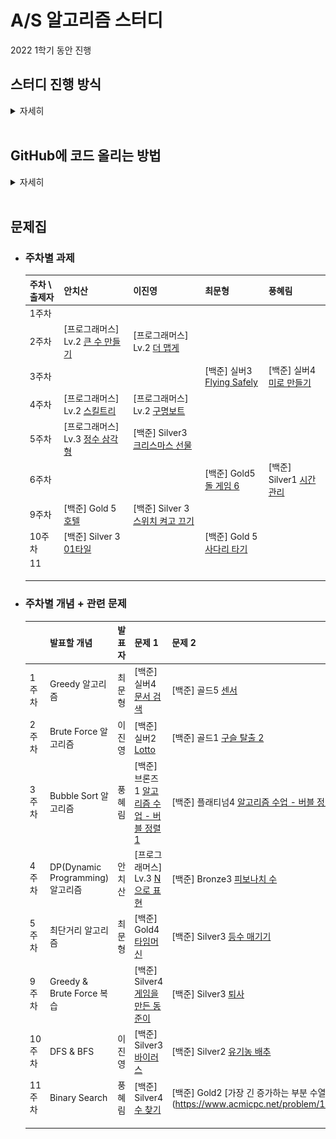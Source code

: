 # A/S 알고리즘 스터디

2022 1학기 동안 진행

## 스터디 진행 방식

<details><summary>자세히</summary>

* ### 개념 스터디

  * 스터디 당일 (토요일 9시)
  * 주차별로 돌아가면서 원하는 개념 발표 + 관련 문제 2개 정해오기
  * 진행방식
    1. 개념 발표
    2. 해당 개념에 대해서 질의응답 등 자유롭게 토의
    3. 관련 문제 다같이 풀어보고 풀이 공유

* ### 과제 (2문제)

  * 진행방식
    1. **공동 2문제 풀어보기 + 코드 리뷰**
       * 토요일까지 문제 골라서 [issue](https://github.com/CBNU-A-S/algorithm-study/issues)랑 [README 표](https://github.com/CBNU-A-S/algorithm-study/main/README.md#%EB%AC%B8%EC%A0%9C%EC%A7%91)에 추가
       * [과제 제출 방식](https://github.com/CBNU-A-S/algorithm-study/main/README.md#%EA%B3%BC%EC%A0%9C-%EC%A0%9C%EC%B6%9C-%EB%B0%A9%EC%8B%9D) 참고
    2. 자유롭게 2문제씩 풀어오기 + 인당 한문제씩 코드리뷰

</details><br>

## GitHub에 코드 올리는 방법

<details><summary>자세히</summary>


### 0. 초기 환경 설정

1. #### 맨 처음, 이 repository를 `fork` 한다.

   <p align="center">
    <img src=".\fork.png" style="zoom:50%;"/>
   </p>

2. #### `fork` 받은 저장소를 자신의 컴퓨터에 clone 받은 뒤 자신의 이름으로 된 폴더를 생성한다.

   앞으로 올리는 모든 파일들은 `자신의 이름`으로 된 폴더 안에 올려야 한다

   <p align="center">
    <img src="./clone.png" style="zoom:50%;"/>
   </p>

   ```bash
   $ git clone [fork한 자신의 repository 주소]
   $ cd alorithm-study
   $ mkdir [자신의 이름]
   ```

   **주의**: IDE로 폴더를 열때 `자신의이름` 폴더를 열어야 `.ide` 같은 에디터 설정 파일들이 엉뚱한데 추가되지 않는다

3. #### upstream 주소 추가

   ```bash
   $ git remote add upstream https://github.com/CBNU-A-S/algorithm-study.git
   $ git remote -v
   ```
<br>

### 1. 저장소 최신으로 업데이트

커밋 내역을 깔끔하게 하기 위해서 `-r` 옵션 사용

```bash
$ git pull -r upstream main
```

<br>

### 2. 문제별로 커밋 생성

* 문제별 고민 시간은 최대 1시간을 넘기지 않는 것이 좋다.

* 코드 리뷰를 진행하므로 최대한 가독성이 좋게 작성하려고 노력해보기

* 커밋하는 방법

  ```bash
  $ git add .
  $ git status
  $ git commit -m "#10 - [프로그래머스] 문자열 압축 / 30분"
  $ git push origin main
  ```

* #### 커밋 메시지 생성 규칙

  `#문제집issue번호 - [문제출처] 문제이름 / 소요시간 (풀지못한 경우 실패)`

  ex) #10 - [프로그래머스] 문자열 압축 / 30분

  > 커밋 메시지에 issue 번호를 포함시키면, 추후에 issue에 해당 커밋들을 모아서 확인할 수 있다.

* #### 문제집 `issue` 번호

  GitHub `issue` 탭에서 확인할 수 있다.

  * 주차별 과제
  * 개념스터디때 풀어본 문제


<br>

### 3. 해당 문제집의 문제들을 다 풀고나면 PR 생성

`fork` 해 온 저장소로 이동해서 Pull Request를 생성한다.

* #### 제목

  `문제집 이슈번호`와 `작성자`를 포함시켜서 작성

  ex) `#10 알고리즘 문제풀이 - chisan01`

* #### 내용

  풀이 간단하게 설명, 문제풀면서 어려웠던 점, 소요시간 등 적어두기

- 주차별 과제의 경우 reviewer 모두 지정하기

<br>

### 4. 코드리뷰 후 merge

* 코드 리뷰 내용은 자유롭게 작성하기
  - 코드에 대해서 궁금한 점 질문
  - 코드에 대한 칭찬
  - 코드 개선 아이디어 건의 (성능, 클린코드 등)
  - 등등 ..
* 코드 리뷰가 끝난 뒤 필요에 따라 추가로 리팩토링하고 커밋 (커밋 형식은 자유)

</details><br>

## 문제집

<!-- <details><summary><strong>주차별 과제</strong></summary><br> -->
* ### 주차별 과제

  | 주차 \ 출제자 | 안치산 | 이진영 | 최문형 | 풍혜림 |
  | ------------- | ------------------------------------------------------------ | ------------------------------------------------------------ | ------ | ------ |
  | 1주차 |  |  |  |  |
  | 2주차 | [프로그래머스] Lv.2 [큰 수 만들기](https://programmers.co.kr/learn/courses/30/lessons/42883) | [프로그래머스] Lv.2 [더 맵게](https://programmers.co.kr/learn/courses/30/lessons/42626) |  |  |
  | 3주차 |  |  | [백준] 실버3 [Flying Safely](https://www.acmicpc.net/problem/9372) | [백준] 실버4 [미로 만들기](https://www.acmicpc.net/problem/1347) |
  | 4주차 | [프로그래머스] Lv.2 [스킬트리](https://programmers.co.kr/learn/courses/30/lessons/49993) | [프로그래머스] Lv.2 [구명보트](https://programmers.co.kr/learn/courses/30/lessons/42885) |  |  |
  | 5주차 | [프로그래머스] Lv.3 [정수 삼각형](https://programmers.co.kr/learn/courses/30/lessons/43105) | [백준] Silver3 [크리스마스 선물](https://www.acmicpc.net/problem/14235) |  |  |
  | 6주차 |  |  | [백준] Gold5 [돌 게임 6](https://www.acmicpc.net/problem/9660) | [백준] Silver1 [시간 관리](https://www.acmicpc.net/problem/1263) |
  | 9주차 | [백준] Gold 5 [호텔](https://www.acmicpc.net/problem/1106) | [백준] Silver 3 [스위치 켜고 끄기](https://www.acmicpc.net/problem/1244) |  |  |
  | 10주차 | [백준] Silver 3 [01타일](https://www.acmicpc.net/problem/1904) |  | [백준] Gold 5 [사다리 타기](https://www.acmicpc.net/problem/2469) |  |
  | 11 |  |  |  |  |
  |  |  |  |  |  |
  |  |  |  |  |  |
  |  |  |  |  |  |

<!-- </details> -->

<!-- <details><summary><strong>주차별 개념 + 관련 문제</strong></summary><br> -->
* ### 주차별 개념 + 관련 문제

  |       | 발표할 개념     | 발표자 | 문제 1                                                       | 문제 2                                                    |
  | ----- | --------------- | ------ | ------------------------------------------------------------ | --------------------------------------------------------- |
  | 1주차 | Greedy 알고리즘 | 최문형 | [백준] 실버4 [문서 검색](https://www.acmicpc.net/problem/1543) | [백준] 골드5 [센서](https://www.acmicpc.net/problem/2212) |
  | 2주차 | Brute Force 알고리즘 | 이진영 | [백준] 실버2 [Lotto](https://www.acmicpc.net/problem/6603) | [백준] 골드1 [구슬 탈출 2](https://www.acmicpc.net/problem/13460) |
  | 3주차 | Bubble Sort 알고리즘 | 풍혜림 | [백준] 브론즈1 [알고리즘 수업 - 버블 정렬 1](https://www.acmicpc.net/problem/23968) | [백준] 플래티넘4 [알고리즘 수업 - 버블 정렬 5](https://www.acmicpc.net/problem/24047) |
  | 4주차 | DP(Dynamic Programming) 알고리즘 | 안치산 | [프로그래머스] Lv.3 [N으로 표현](https://programmers.co.kr/learn/courses/30/lessons/42895) | [백준] Bronze3 [피보나치 수](https://www.acmicpc.net/problem/2747) |
  | 5주차 | 최단거리 알고리즘 | 최문형 | [백준] Gold4 [타임머신](https://www.acmicpc.net/problem/11657) | [백준] Silver3 [등수 매기기](https://www.acmicpc.net/problem/2012) |
  | 9주차 | Greedy & Brute Force 복습 | | [백준] Silver4 [게임을 만든 동준이](https://www.acmicpc.net/problem/2847) | [백준] Silver3 [퇴사](https://www.acmicpc.net/problem/14501) |
  | 10주차 | DFS & BFS | 이진영 | [백준] Silver3 [바이러스](https://www.acmicpc.net/problem/2606) | [백준] Silver2 [유기농 배추](https://www.acmicpc.net/problem/1012) |
  | 11주차 | Binary Search | 풍혜림 | [백준] Silver4 [수 찾기](https://www.acmicpc.net/problem/1920) | [백준] Gold2 [가장 긴 증가하는 부분 수열 2] (https://www.acmicpc.net/problem/12015) |
  |  |  |  |  |  |
  |  |  |  |  |  |
  |  |  |  |  |  |

<!-- </details><br> -->
